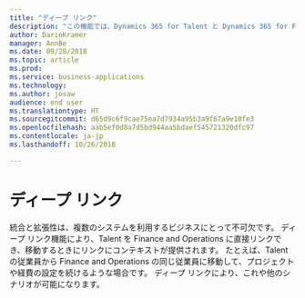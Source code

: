 ```yaml
---
title: "ディープ リンク"
description: "この機能では、Dynamics 365 for Talent と Dynamics 365 for Finance and Operations の間の移動が提供されます。"
author: DarinKramer
manager: AnnBe
ms.date: 09/28/2018
ms.topic: article
ms.prod: 
ms.service: business-applications
ms.technology: 
ms.author: josaw
audience: end user
ms.translationtype: HT
ms.sourcegitcommit: d65d9c6f9cae75ea7d7934a95b3a9f67a9e10fe3
ms.openlocfilehash: aab5ef0d8a7d5bd944aa5bdaef545721320dfc97
ms.contentlocale: ja-jp
ms.lasthandoff: 10/26/2018

---
```


# <a name="deep-links"></a>ディープ リンク



統合と拡張性は、複数のシステムを利用するビジネスにとって不可欠です。 ディープ リンク機能により、Talent を Finance and Operations に直接リンクでき、移動するときにリンクにコンテキストが提供されます。 たとえば、Talent の従業員から Finance and Operations の同じ従業員に移動して、プロジェクトや経費の設定を続けるような場合です。 ディープ リンクにより、これや他のシナリオが可能になります。 

<!--
### Who uses this feature
This feature is intended for all users, but is configured by system adminstrators.
## Status
### Development status
In development
-->

